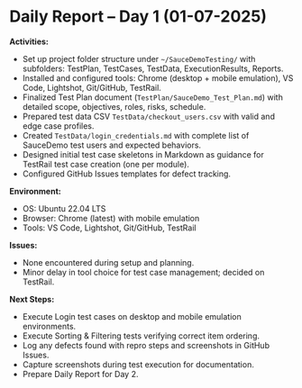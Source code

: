 # Daily Report – Day 1 (01-07-2025)

**Activities:**  
- Set up project folder structure under `~/SauceDemoTesting/` with subfolders: TestPlan, TestCases, TestData, ExecutionResults, Reports.  
- Installed and configured tools: Chrome (desktop + mobile emulation), VS Code, Lightshot, Git/GitHub, TestRail.  
- Finalized Test Plan document (`TestPlan/SauceDemo_Test_Plan.md`) with detailed scope, objectives, roles, risks, schedule.  
- Prepared test data CSV `TestData/checkout_users.csv` with valid and edge case profiles.  
- Created `TestData/login_credentials.md` with complete list of SauceDemo test users and expected behaviors.  
- Designed initial test case skeletons in Markdown as guidance for TestRail test case creation (one per module).  
- Configured GitHub Issues templates for defect tracking.  

**Environment:**  
- OS: Ubuntu 22.04 LTS  
- Browser: Chrome (latest) with mobile emulation  
- Tools: VS Code, Lightshot, Git/GitHub, TestRail  

**Issues:**  
- None encountered during setup and planning.  
- Minor delay in tool choice for test case management; decided on TestRail.  

**Next Steps:**  
- Execute Login test cases on desktop and mobile emulation environments.  
- Execute Sorting & Filtering tests verifying correct item ordering.  
- Log any defects found with repro steps and screenshots in GitHub Issues.  
- Capture screenshots during test execution for documentation.  
- Prepare Daily Report for Day 2.

